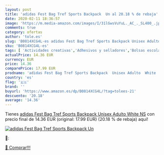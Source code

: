 ```yaml
---
layout: post
title: 'adidas Fest Bag Tref Sports Backpack  Un al 20.18 % de rebaja'
date: 2020-02-11 18:36:57
image: 'https://m.media-amazon.com/images/I/31lGwsVuYuL._AC_._SL400_.jpg'
comments: true
category: ofertas
author: 'tole.es'
slug: 'B0814XCG4L-es adidas Fest Bag Tref Sports Backpack Unisex Adulto White NS'
sku: 'B0814XCG4L-es'
tags: [ 'Actividades creativas','Adhesivos y selladores','Bolsas escolares','Bricolaje y herramientas','Cuchillos de cocina','Equipaje','Ferretería','Hogar y cocina','Juegos de cuchillos de cocina','Juguetes','Juguetes y juegos','Lápices de colores para niños','Material de escritura y dibujo para niños','Mochilas, estuches y sets escolares','Pegamentos instantáneos','Utensilios de cocina','backpack', ]
actualPrice: 14.36 EUR
currency: EUR
price: 14.36
comparePrice: 17.99 EUR
prodname: 'adidas Fest Bag Tref Sports Backpack  Unisex Adulto  White  NS'
country: 'es'
flag: '🇪🇸'
brand: ''
buyurl: 'https://www.amazon.es/dp/B0814XCG4L/?tag=tolees-21'
descuento: '20.18'
average: '14.36'
---
```


Tienes [adidas Fest Bag Tref Sports Backpack  Unisex Adulto  White  NS](https://www.amazon.es/dp/B0814XCG4L/?tag=tolees-21) con precio final de  14.36 EUR (original: 17.99 EUR) (20.18 %  de rebaja) aqui!

[![adidas Fest Bag Tref Sports Backpack  Un](https://m.media-amazon.com/images/I/31lGwsVuYuL._AC_._SL400_.jpg)](https://www.amazon.es/dp/B0814XCG4L/?tag=tolees-21)

🔎:


[🛒 Comprar!!!](https://www.amazon.es/dp/B0814XCG4L/?tag=tolees-21)
